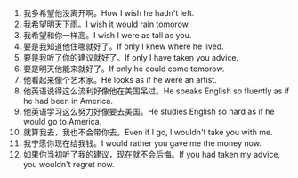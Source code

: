 1. 我多希望他没离开啊。How I wish he hadn't left.
2. 我希望明天下雨。I wish it would rain tomorow.
3. 我希望和你一样高。I wish I were as tall as you.
4. 要是我知道他住哪就好了。If only I knew where he lived.
5. 要是我听了你的建议就好了。If only I have taken you advice.
6. 要是明天他能来就好了。If only he could come tomorow.
7. 他看起来像个艺术家。He looks as if he were an artist.
8. 他英语说得这么流利好像他在美国呆过。He speaks English so fluently as if he had been in America.
9. 他英语学习这么努力好像要去美国。He studies English so hard as if he would go to America.
10. 就算我去，我也不会带你去。Even if I go, I wouldn't take you with me.
11. 我宁愿你现在给我钱。I would rather you gave me the money now.
12. 如果你当初听了我的建议，现在就不会后悔。If you had taken my advice, you wouldn't regret now.